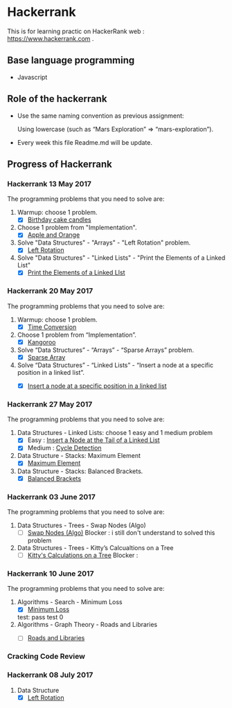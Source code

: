 # Hackerrank
This is for learning practic on HackerRank web : https://www.hackerrank.com .

## Base language programming
* Javascript

## Role of the hackerrank
* Use the same naming convention as previous assignment:

  Using lowercase (such as “Mars Exploration” => “mars-exploration”).

* Every week this file Readme.md will be update.

## Progress of Hackerrank

### Hackerrank 13 May 2017

The programming problems that you need to solve are:
1. Warmup: choose 1 problem.
   - [x]  [Birthday cake candles](https://github.com/muhammadaa/hackerrank/tree/master/algorithms/warmup/birthday-cake-candles)
2. Choose 1 problem from "Implementation".
   - [x]  [Apple and Orange](https://github.com/muhammadaa/hackerrank/tree/master/algorithms/implementation/apple-and-orange)
3. Solve "Data Structures" - "Arrays" - "Left Rotation" problem.
   - [x]  [Left Rotation](https://github.com/muhammadaa/hackerrank/tree/master/data-structure/arrays/left-rotation)
4. Solve "Data Structures" - "Linked Lists" - "Print the Elements of a Linked List"
   - [x]  [Print the Elements of a Linked LIst](https://github.com/muhammadaa/hackerrank/tree/master/data-structure/linked-lists/print-the-elements-of-a-linked-list)
   
### Hackerrank 20 May 2017

The programming problems that you need to solve are:
1. Warmup: choose 1 problem.
   - [x] [Time Conversion](https://github.com/muhammadaa/hackerrank/tree/master/algorithms/warmup/time-conversion)
2. Choose 1 problem from “Implementation”.
   - [x] [Kangoroo](https://github.com/muhammadaa/hackerrank/tree/master/algorithms/implementation/kangaroo)
3. Solve “Data Structures” - “Arrays” - “Sparse Arrays” problem.
   - [x] [Sparse Array](https://github.com/muhammadaa/hackerrank/tree/master/data-structure/arrays/sparse-array)
4. Solve “Data Structures” - “Linked Lists” - “Insert a node at a specific position in a linked list”.
   - [x] [Insert a node at a specific position in a linked list](https://github.com/muhammadaa/hackerrank/tree/master/data-structure/linked-lists/Insert-a-node-at-a-specific-position-in-a-linked-lis)


### Hackerrank 27 May 2017

The programming problems that you need to solve are:
1. Data Structures - Linked Lists: choose 1 easy and 1 medium problem
   - [x] Easy : [Insert a Node at the Tail of a Linked List](https://github.com/muhammadaa/hackerrank/tree/master/data-structure/linked-lists/Insert-a-Node-at-the-Tail-of-a-Linked-List)
   - [x] Medium : [Cycle Detection](https://github.com/muhammadaa/hackerrank/tree/master/data-structure/linked-lists/cycle-detection)
2. Data Structure - Stacks: Maximum Element
   - [x] [Maximum Element](https://github.com/muhammadaa/hackerrank/tree/master/data-structure/stacks/maximum-element)
3. Data Structure - Stacks: Balanced Brackets.
   - [x] [Balanced Brackets](https://github.com/muhammadaa/hackerrank/tree/master/data-structure/stacks/balanced-brackets)

### Hackerrank 03 June 2017

The programming problems that you need to solve are:

1. Data Structures - Trees - Swap Nodes (Algo)
   - [ ] [Swap Nodes (Algo)]()
   Blocker : i still don't understand to solved this problem
2. Data Structures - Trees - Kitty’s Calcualtions on a Tree
   - [ ] [Kitty's Calculations on a Tree]()
   Blocker : 
   
### Hackerrank 10 June 2017

The programming problems that you need to solve are:

1. Algorithms - Search - Minimum Loss
   - [x] [Minimum Loss](https://github.com/muhammadaa/hackerrank/blob/master/algorithms/search/minimun-loss/index.js)
   
   test: pass test 0
2. Algorithms - Graph Theory - Roads and Libraries
   - [ ] [Roads and Libraries]()


### Cracking Code Review
### Hackerrank 08 July 2017

1. Data Structure
   - [x] [Left Rotation]()